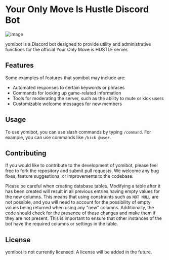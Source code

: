 # Your Only Move Is Hustle Discord Bot

![image](https://user-images.githubusercontent.com/25104390/209800973-7c756f36-216b-4ac3-8fbd-8bb9372c42d3.png)

yomibot is a Discord bot designed to provide utility and 
administrative functions for the official Your Only Move is 
HUSTLE server.

## Features

Some examples of features that yomibot may include are:

- Automated responses to certain keywords or phrases
- Commands for looking up game-related information
- Tools for moderating the server, such as the ability to mute or kick users
- Customizable welcome messages for new members

## Usage

To use yomibot, you can use slash commands by typing `/command`. 
For example, you can use commands like `/kick @user`.

## Contributing

If you would like to contribute to the development of yomibot, 
please feel free to fork the repository and submit pull requests. 
We welcome any bug fixes, feature suggestions, or improvements to the codebase.

Please be careful when creating database tables. 
Modifying a table after it has been created will result in 
all previous entries having empty values for the new columns. 
This means that using constraints such as `NOT NULL` are not 
possible, and you will need to account for the possibility of 
empty values being returned when using any "new" columns. 
Additionally, the code should check for the presence of these 
changes and make them if they are not present. 
This is important to ensure that other instances of the bot 
have the required columns or settings in the table.

## License

yomibot is not currently licensed. A license will be added in the future.
